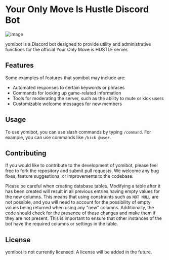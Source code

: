 # Your Only Move Is Hustle Discord Bot

![image](https://user-images.githubusercontent.com/25104390/209800973-7c756f36-216b-4ac3-8fbd-8bb9372c42d3.png)

yomibot is a Discord bot designed to provide utility and 
administrative functions for the official Your Only Move is 
HUSTLE server.

## Features

Some examples of features that yomibot may include are:

- Automated responses to certain keywords or phrases
- Commands for looking up game-related information
- Tools for moderating the server, such as the ability to mute or kick users
- Customizable welcome messages for new members

## Usage

To use yomibot, you can use slash commands by typing `/command`. 
For example, you can use commands like `/kick @user`.

## Contributing

If you would like to contribute to the development of yomibot, 
please feel free to fork the repository and submit pull requests. 
We welcome any bug fixes, feature suggestions, or improvements to the codebase.

Please be careful when creating database tables. 
Modifying a table after it has been created will result in 
all previous entries having empty values for the new columns. 
This means that using constraints such as `NOT NULL` are not 
possible, and you will need to account for the possibility of 
empty values being returned when using any "new" columns. 
Additionally, the code should check for the presence of these 
changes and make them if they are not present. 
This is important to ensure that other instances of the bot 
have the required columns or settings in the table.

## License

yomibot is not currently licensed. A license will be added in the future.
